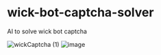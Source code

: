 # wick-bot-captcha-solver
AI to solve wick bot captcha

![wickCaptcha (1)](https://user-images.githubusercontent.com/108149541/196710713-0c159b51-5384-4b17-83d2-dfb1cc8de97a.png)
![image](https://user-images.githubusercontent.com/108149541/196710354-6c59f4fa-cd7b-4311-8f44-cc5f4100f447.png)
